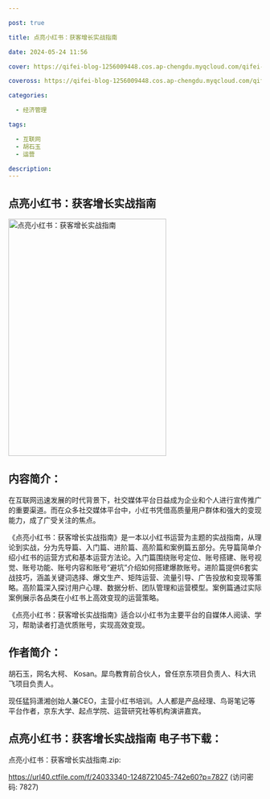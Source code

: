 ```yaml
---

post: true

title: 点亮小红书：获客增长实战指南

date: 2024-05-24 11:56

cover: https://qifei-blog-1256009448.cos.ap-chengdu.myqcloud.com/qifei-blog/6630b1880ea9cb14035b134a.jpg

coveross: https://qifei-blog-1256009448.cos.ap-chengdu.myqcloud.com/qifei-blog/6630b1880ea9cb14035b134a.jpg

categories:

  - 经济管理

tags:

  - 互联网
  - 胡石玉
  - 运营

description:
---
```


## 点亮小红书：获客增长实战指南
<img alt="点亮小红书：获客增长实战指南 " class="aligncenter loaded" data-was-processed="true" decoding="async" fetchpriority="high" height="471" src="https://qifei-blog-1256009448.cos.ap-chengdu.myqcloud.com/qifei-blog/6630b1880ea9cb14035b134a.jpg " style="cursor: zoom-in;" width="314"/>

## 内容简介：

在互联网迅速发展的时代背景下，社交媒体平台日益成为企业和个人进行宣传推广的重要渠道。而在众多社交媒体平台中，小红书凭借高质量用户群体和强大的变现能力，成了广受关注的焦点。

《点亮小红书：获客增长实战指南》是一本以小红书运营为主题的实战指南，从理论到实战，分为先导篇、入门篇、进阶篇、高阶篇和案例篇五部分。先导篇简单介绍小红书的运营方式和基本运营方法论。入门篇围绕账号定位、账号搭建、账号视觉、账号功能、账号内容和账号“避坑”介绍如何搭建爆款账号。进阶篇提供6套实战技巧，涵盖关键词选择、爆文生产、矩阵运营、流量引导、广告投放和变现等策略。高阶篇深入探讨用户心理、数据分析、团队管理和运营模型。案例篇通过实际案例展示各品类在小红书上高效变现的运营策略。

《点亮小红书：获客增长实战指南》适合以小红书为主要平台的自媒体人阅读、学习，帮助读者打造优质账号，实现高效变现。

## 作者简介：

胡石玉，网名大柯、 Kosan。犀鸟教育前合伙人，曾任京东项目负责人、科大讯飞项目负责人。

现任猛犸潇湘创始人兼CEO，主营小红书培训。人人都是产品经理、鸟哥笔记等平台作者，京东大学、起点学院、运营研究社等机构演讲嘉宾。

## 点亮小红书：获客增长实战指南 电子书下载：
点亮小红书：获客增长实战指南.zip: 

https://url40.ctfile.com/f/24033340-1248721045-742e60?p=7827 (访问密码: 7827)
